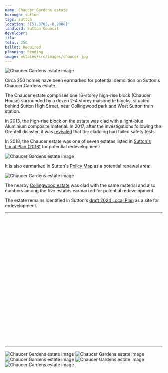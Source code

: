 ```yaml
---
name: Chaucer Gardens estate
borough: sutton
tags: sutton
location: '[51.3705,-0.2008]'
landlord: Sutton Council
developer:
itla:
total: 250
ballot: Required
planning: Pending
image: estates/src/images/chaucer.jpg
---
```

![Chaucer Gardens estate image](src/images/chaucer.jpg)

Circa 250 homes have been earmarked for potential demolition on Sutton's Chaucer Gardens estate.

The Chaucer estate comprises one 16-storey high-rise block (Chaucer House) surrounded by a dozen 2-4 storey maisonette blocks, situated behind Sutton High Street, near Collingwood park and West Sutton train station. 

In 2013, the high-rise block on the estate was clad with a light-blue Aluminium composite material. In 2017, after the investigations following the Grenfell disaster, it was [revealed](https://www.yourlocalguardian.co.uk/news/15387026.sutton-housing-partnership-sutton-council-and-sutton-fire-commander-meet-concerned-residents-living-in-chaucer-house-sutton/) that the cladding had failed safety tests.

In 2018, the Chaucer estate was one of seven estates listed in [Sutton's Local Plan (2018)](https://drive.google.com/file/d/1MdX6GlaHDoBdG6CTsvjFaIuPtIa9id5O/view) for potential redevelopment:

![Chaucer Gardens estate image](src/images/suttonplan.png)

It is also earmarked in Sutton's [Policy Map](http://sutton.addresscafe.com/app/exploreit/) as a potential renewal area:

![Chaucer Gardens estate image](src/images/suttonpolicymap.png)

The nearby [Collingwood estate](/estates/sutton/collingwoodestate/) was clad with the same material and also numbers among the five estates earmarked for potential redevelopment.

The estate remains identified in Sutton's [draft 2024 Local Plan](https://www.sutton.gov.uk/documents/d/guest/local-plan-issues-and-preferred-options-2024-) as a site for redevelopment.

---

<!------------THE CODE BELOW RENDERS THE MAP - DO NOT EDIT! ---------------------------->

<div id="map" style="width: 100%; height: 400px;"></div>

<script>
  var map = L.map('map').setView({{ location }}, 13);
  L.tileLayer('https://tile.openstreetmap.org/{z}/{x}/{y}.png', {
  maxZoom: 19,
attribution: '&copy; <a href="http://www.openstreetmap.org/copyright">OpenStreetMap</a>'
}).addTo(map);
var circle = L.circle({{ location }}, {
    color: 'red',
    fillColor: '#f03',
    fillOpacity: 0.5,
    radius: 500
}).addTo(map);
</script>

---

 ![Chaucer Gardens estate image](src/images/chaucer1.jpg)
 ![Chaucer Gardens estate image](src/images/chaucer2.jpg)
 ![Chaucer Gardens estate image](src/images/chaucer3.jpg)
 ![Chaucer Gardens estate image](src/images/chaucer6.jpg)
 ![Chaucer Gardens estate image](src/images/chaucer7.jpg)


